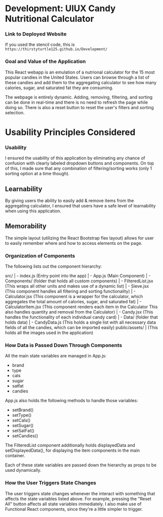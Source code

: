 # Development: UIUX Candy Nutritional Calculator

### Link to Deployed Website

If you used the stencil code, this is `https://thirstyturtle125.github.io/Development/`

### Goal and Value of the Application

This React webapp is an emulation of a nutrional calculator for the 15 most popular candies in the United States. Users can browse through a list of these candies and add them to the aggregating calculator to see how many calories, sugar, and saturated fat they are consuming.

The webpage is entirely dynamic. Adding, removing, filtering, and sorting can be done in real-time and there is no need to refresh the page while doing so. There is also a reset button to reset the user's filters and sorting selection.

# Usability Principles Considered

### Usability

I ensured the usability of this application by eliminating any chance of confusion with clearly labeled dropdown buttons and components. On top of this, I made sure that any combination of filtering/sorting works (only 1 sorting option at a time though).

## Learnability

By giving users the ability to easily add & remove items from the aggregating calculator, I ensured that users have a safe level of learnability when using this application.

## Memorability

The simple layout (utilizing the React Bootstrap flex layout) allows for user to easily remember where and how to access elements on the page.

### Organization of Components

The following lists out the component hierarchy:

src/
| - index.js (Entry point into the app)
| - App.js (Main Component)
| - Components/ (folder that holds all custom components)
|   - FilteredList.jsx (This wraps all other units and makes
use of a dynamic list)
|   - Sieve.jsx (This component handles all filtering and sorting
functionality)
|   - Calculator.jsx (This component is a wrapper for the calculator,
which aggregates the total amount of calories, sugar, and saturated fat)
|   - CalculatorItem.jsx (This component renders each item in the Calculator
This also handles quantity and removal from the Calculator)
|   - Candy.jsx (This handles the functionality of each individual candy card)
| - Data/ (folder that holds data)
|   - CandyData.js (This holds a single list with all necessary data
fields of all the candies, which can be imported easily)
public/assets/
| (This holds all the images used in the application)

### How Data is Passed Down Through Components
All the main state variables are managed in App.js:

- brand
- type
- cals
- sugar
- satfat
- candies

App.js also holds the following methods to handle those variables:

- setBrand()
- setType()
- setCals()
- setSugar()
- setSatFat()
- setCandies()

The FilteredList component additionally holds displayedData and setDisplayedData(), for displaying the item components in the main container.

Each of these state variables are passed down the hierarchy as props to be used dynamically.

### How the User Triggers State Changes
The user triggers state changes whenever the interact with something that affects the state variables listed above. For example, pressing the "Reset All" button affects all state variables immediately. I also make use of Functional React components, since they're a little simpler to trigger.
